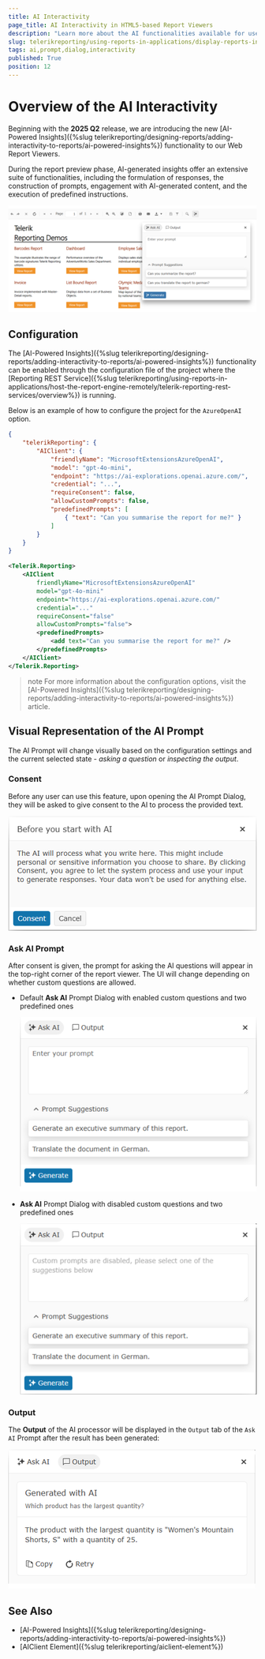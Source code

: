 ```yaml
---
title: AI Interactivity
page_title: AI Interactivity in HTML5-based Report Viewers
description: "Learn more about the AI functionalities available for use in the HTML5-based Report Viewers in Telerik Reporting."
slug: telerikreporting/using-reports-in-applications/display-reports-in-applications/web-application/ai-interactivity
tags: ai,prompt,dialog,interactivity
published: True
position: 12
---
```



# Overview of the AI Interactivity

Beginning with the **2025 Q2** release, we are introducing the new [AI-Powered Insights]({%slug telerikreporting/designing-reports/adding-interactivity-to-reports/ai-powered-insights%}) functionality to our Web Report Viewers.

During the report preview phase, AI-generated insights offer an extensive suite of functionalities, including the formulation of responses, the construction of prompts, engagement with AI-generated content, and the execution of predefined instructions.

![An image of the HTML5 Report Viewer with the AI-Powered Insights Dialog being opened](images/HTML5ReportViewer/ai-prompt-and-sass-viewer.png)

## Configuration

The [AI-Powered Insights]({%slug telerikreporting/designing-reports/adding-interactivity-to-reports/ai-powered-insights%}) functionality can be enabled through the configuration file of the project where the [Reporting REST Service]({%slug telerikreporting/using-reports-in-applications/host-the-report-engine-remotely/telerik-reporting-rest-services/overview%}) is running.

Below is an example of how to configure the project for the `AzureOpenAI` option.

````JSON
{
	"telerikReporting": {
		"AIClient": {
			"friendlyName": "MicrosoftExtensionsAzureOpenAI",
			"model": "gpt-4o-mini",
			"endpoint": "https://ai-explorations.openai.azure.com/",
			"credential": "...",
			"requireConsent": false,
			"allowCustomPrompts": false,
			"predefinedPrompts": [
				{ "text": "Can you summarise the report for me?" }
			]
		}
	}
}
````
````XML
<Telerik.Reporting>
	<AIClient
		friendlyName="MicrosoftExtensionsAzureOpenAI"
		model="gpt-4o-mini"
		endpoint="https://ai-explorations.openai.azure.com/"
		credential="..."
		requireConsent="false"
		allowCustomPrompts="false">
		<predefinedPrompts>
			<add text="Can you summarise the report for me?" />
		</predefinedPrompts>
	</AIClient>
</Telerik.Reporting>
````

>note For more information about the configuration options, visit the [AI-Powered Insights]({%slug telerikreporting/designing-reports/adding-interactivity-to-reports/ai-powered-insights%}) article. 

## Visual Representation of the AI Prompt

The AI Prompt will change visually based on the configuration settings and the current selected state - *asking a question* or *inspecting the output*.

### Consent

Before any user can use this feature, upon opening the AI Prompt Dialog, they will be asked to give consent to the AI to process the provided text.

![An Image of how the AI Prompt Consent Dialog Appears in the HTML5-based Report Viewers](images/HTML5ReportViewer/ai-consent.png)

### Ask AI Prompt

After consent is given, the prompt for asking the AI questions will appear in the top-right corner of the report viewer. The UI will change depending on whether custom questions are allowed.

- Default **Ask AI** Prompt Dialog with enabled custom questions and two predefined ones

	![An Image of how the Ask AI Prompt will look with enabled custom questions and two predefined ones in the HTML5-based Report Viewers](images/HTML5ReportViewer/ai-prompt.png)

- **Ask AI** Prompt Dialog with disabled custom questions and two predefined ones

	![An Image of how the Ask AI Prompt will look with disabled custom questions and two predefined ones in the HTML5-based Report Viewers](images/HTML5ReportViewer/ai-disabled-customPromt.png)

### Output

The **Output** of the AI processor will be displayed in the `Output` tab of the `Ask AI` Prompt after the result has been generated:

![An Image of how the Ask AI Prompt will look when the output has been generated in the HTML5-based Report Viewers](images/HTML5ReportViewer/ai-output.png)
## See Also

* [AI-Powered Insights]({%slug telerikreporting/designing-reports/adding-interactivity-to-reports/ai-powered-insights%})
* [AIClient Element]({%slug telerikreporting/aiclient-element%})
